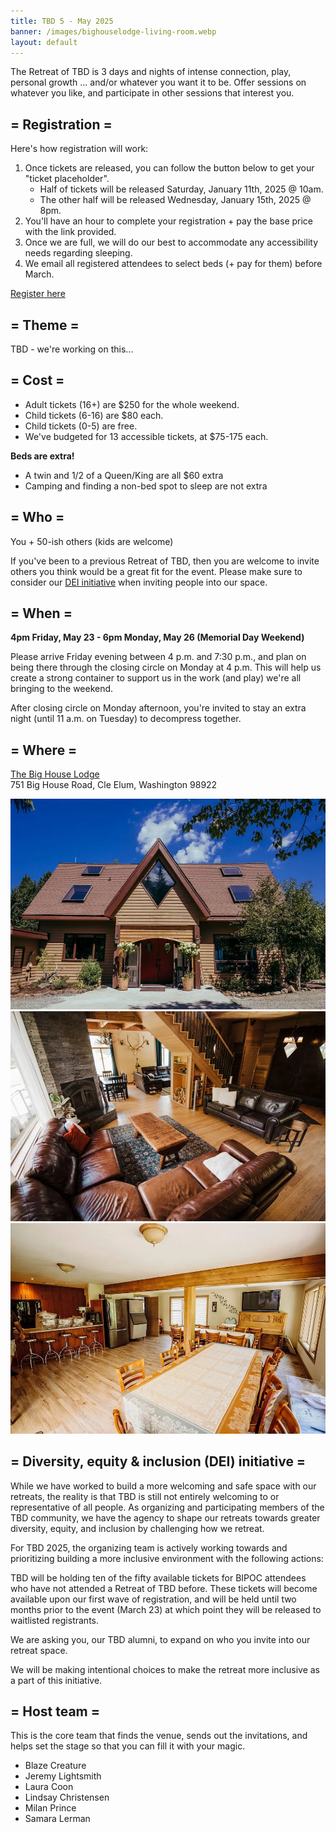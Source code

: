 ```yaml
---
title: TBD 5 - May 2025
banner: /images/bighouselodge-living-room.webp
layout: default
---
```


The Retreat of TBD is 3 days and nights of intense connection, play, personal growth … and/or whatever you want it to be. Offer sessions on whatever you like, and participate in other sessions that interest you.

## = Registration =

Here's how registration will work:

1. Once tickets are released, you can follow the button below to get your "ticket placeholder".
   - Half of tickets will be released Saturday, January 11th, 2025 @ 10am.
   - The other half will be released Wednesday, January 15th, 2025 @ 8pm.
2. You'll have an hour to complete your registration + pay the base price with the link provided.
3. Once we are full, we will do our best to accommodate any accessibility needs regarding sleeping.
4. We email all registered attendees to select beds (+ pay for them) before March.

<a href="https://www.eventbrite.com/e/retreat-of-tbd-5-tickets-1106044772689" class="cta">Register here</a>

## = Theme =

TBD - we're working on this...

## = Cost =

- Adult tickets (16+) are $250 for the whole weekend.
- Child tickets (6-16) are $80 each.
- Child tickets (0-5) are free.
- We've budgeted for 13 accessible tickets, at $75-175 each.

**Beds are extra!**

- A twin and 1/2 of a Queen/King are all $60 extra
- Camping and finding a non-bed spot to sleep are not extra

## = Who =

You + 50-ish others (kids are welcome)

If you've been to a previous Retreat of TBD, then you are welcome to invite others you think would be a great fit for the event. Please make sure to consider our [DEI initiative](#-diversity-equity--inclusion-dei-initiative-) when inviting people into our space.

## = When =

**4pm Friday, May 23 - 6pm Monday, May 26 (Memorial Day Weekend)**

Please arrive Friday evening between 4 p.m. and 7:30 p.m., and plan on being there through the closing circle on Monday at 4 p.m. This will help us create a strong container to support us in the work (and play) we're all bringing to the weekend.

After closing circle on Monday afternoon, you're invited to stay an extra night (until 11 a.m. on Tuesday) to decompress together.

## = Where =

[The Big House Lodge](https://thebighouselodge.com/)<br/>
751 Big House Road, Cle Elum, Washington 98922

![](/images/bighouselodge-front-door.webp)
![](/images/bighouselodge-living-room.webp)
![](/images/bighouselodge-dining-room.webp)

## = Diversity, equity & inclusion (DEI) initiative =

While we have worked to build a more welcoming and safe space with our retreats, the reality is that TBD is still not entirely welcoming to or representative of all people. As organizing and participating members of the TBD community, we have the agency to shape our retreats towards greater diversity, equity, and inclusion by challenging how we retreat. 

For TBD 2025, the organizing team is actively working towards and prioritizing building a more inclusive environment with the following actions:

TBD will be holding ten of the fifty available tickets for BIPOC attendees who have not attended a Retreat of TBD before. These tickets will become available upon our first wave of registration, and will be held until two months prior to the event (March 23) at which point they will be released to waitlisted registrants. 

We are asking you, our TBD alumni, to expand on who you invite into our retreat space. 

We will be making intentional choices to make the retreat more inclusive as a part of this initiative.

## = Host team =

This is the core team that finds the venue, sends out the invitations, and helps set the stage so that you can fill it with your magic.

- Blaze Creature
- Jeremy Lightsmith
- Laura Coon
- Lindsay Christensen
- Milan Prince
- Samara Lerman
